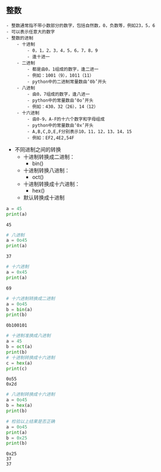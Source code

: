 
## 整数
    - 整数通常指不带小数部分的数字，包括自然数，0，负数等，例如23，5，6
    - 可以表示任意大的数字
    - 整数的进制
        - 十进制
            - 0，1，2，3，4，5，6，7，8，9
            - 逢十进一
        - 二进制
            - 都是由0，1组成的数字，逢二进一
            - 例如：1001（9），1011（11）
            - python中的二进制常量数由‘0b’开头
        - 八进制
            - 由0，7组成的数字，逢八进一
            - python中的常量数由‘0o’开头
            - 例如：430，32（26），14（12）
        - 十六进制
            - 由0-9，A-F的十六个数字和字母组成
            - python中的常量数由‘0x’开头
            - A,B,C,D,E,F分别表示10，11，12，13，14，15
            - 例如：EF2,4E2,54F
- 不同进制之间的转换
    - 十进制转换成二进制：
        - bin()
    - 十进制转换八进制：
        - oct()
    - 十进制转换成十六进制：
        - hex()
    - 默认转换成十进制


```python
a = 45
print(a)
```

    45
    


```python
# 八进制
a = 0o45
print(a)
```

    37
    


```python
# 十六进制
a = 0x45
print(a)
```

    69
    


```python
# 十六进制转换成二进制
a = 0o45
b = bin(a)
print(b)
```

    0b100101
    


```python
# 十进制准换成八进制
a = 45
b = oct(a)
print(b)
# 十进制转换成十六进制
c = hex(a)
print(c)

```

    0o55
    0x2d
    


```python
# 八进制转换成十六进制
a = 0o45
b = hex(a)
print(b)

# 检验以上结果是否正确
a = 0o45
print(a)
b = 0x25
print(b)
```

    0x25
    37
    37
    
